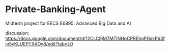 # Private-Banking-Agent
Midterm project for EECS E6895: Advanced Big Data and AI

discussion: https://docs.google.com/document/d/12CLC9jM7MTlNHpCPREhqPGskP63fjo5yKLUEPTXAOy8/edit?tab=t.0
